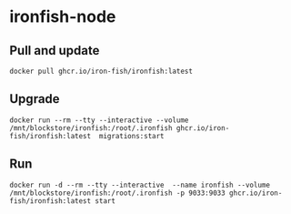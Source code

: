 # ironfish-node

## Pull and update
    docker pull ghcr.io/iron-fish/ironfish:latest
## Upgrade 
    docker run --rm --tty --interactive --volume /mnt/blockstore/ironfish:/root/.ironfish ghcr.io/iron-fish/ironfish:latest  migrations:start
## Run
    docker run -d --rm --tty --interactive  --name ironfish --volume /mnt/blockstore/ironfish:/root/.ironfish -p 9033:9033 ghcr.io/iron-fish/ironfish:latest start
  
  
